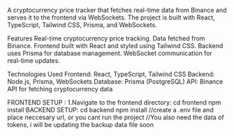 
A cryptocurrency price tracker that fetches real-time data from Binance and serves it to the frontend via WebSockets. The project is built with React, TypeScript, Tailwind CSS, Prisma, and WebSockets.

Features
Real-time cryptocurrency price tracking.
Data fetched from Binance.
Frontend built with React and styled using Tailwind CSS.
Backend uses Prisma for database management.
WebSocket communication for real-time updates.

Technologies Used
Frontend: React, TypeScript, Tailwind CSS
Backend: Node.js, Prisma, WebSockets
Database: Prisma (PostgreSQL)
API: Binance API for fetching cryptocurrency data

FRONTEND SETUP :
1.Navigate to the frontend directory:
cd frontend
npm install
BACKEND SETUP:
cd backend
npm install
//create a .env file and place neccesary url, or you cant run the project
//You also need the data of tokens, i will be updating the backup data file soon
